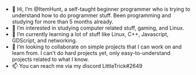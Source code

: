 - 👋 Hi, I’m @ItemHunt, a self-taught beginner programmer who is trying to understand how to do programmer stuff. Been programming and studying for more than 5 months already. 
- 👀 I’m interested in studying computer related stuff, gaming, and Linux.
- 🌱 I’m currently learning a lot of stuff like Linux, C++, Javascript, GDScript, and networking. 
- 💞️ I’m looking to collaborate on simple projects that I can work on and learn from. I can't do hard projects yet, only easy-to-understand projects related to what I know. 
- 📫 You can reach me via my discord LittleTrick#2649

<!---
ItemHunt/ItemHunt is a ✨ special ✨ repository because its `README.md` (this file) appears on your GitHub profile.
You can click the Preview link to take a look at your changes.
--->
